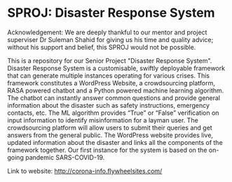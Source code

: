 # SPROJ: Disaster Response System

Acknowledgement: We are deeply thankful to our mentor and project superviser Dr Suleman Shahid for giving us his time and quality advice; without his support and belief, this SPROJ would not be possible.

This is a repository for our Senior Project "Disaster Response System". Disaster Response System is a customisable, swiftly deployable framework that can generate multiple instances operating for various crises. This framework constitutes a WordPress Website, a crowdsourcing platform, RASA powered chatbot and a Python powered machine learning algorithm. The chatbot can instantly answer common questions and provide general information about the disaster such as safety instructions, emergency contacts, etc. The ML algorithm provides “True” or “False” verification on input information to identify misinformation for a layman user. The crowdsourcing platform will allow users to submit their queries and get answers from the general public. The WordPress website provides live, updated information about the disaster and links all the components of the framework together. Our first instance for the system is based on the on-going pandemic SARS-COVID-19. 

Link to website: http://corona-info.flywheelsites.com/


